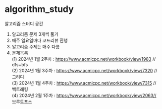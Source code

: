 # algorithm_study
알고리즘 스터디 공간
1. 알고리즘 문제 3개씩 풀기
2. 매주 일요일마다 코드리뷰 진행
3. 알고리즘 주제는 매주 다름
4. 문제목록<br>
   (1) 2024년 1월 2주차 : https://www.acmicpc.net/workbook/view/1983 // dfs+bfs<br>
   (2) 2024년 1월 3주차 : https://www.acmicpc.net/workbook/view/7320 // 그리디<br>
   (3) 2024년 1월 4주차 : https://www.acmicpc.net/workbook/view/7315 // 백트래킹<br>
   (4) 2024년 2월 1주차 : https://www.acmicpc.net/workbook/view/2063// 브루트포스
